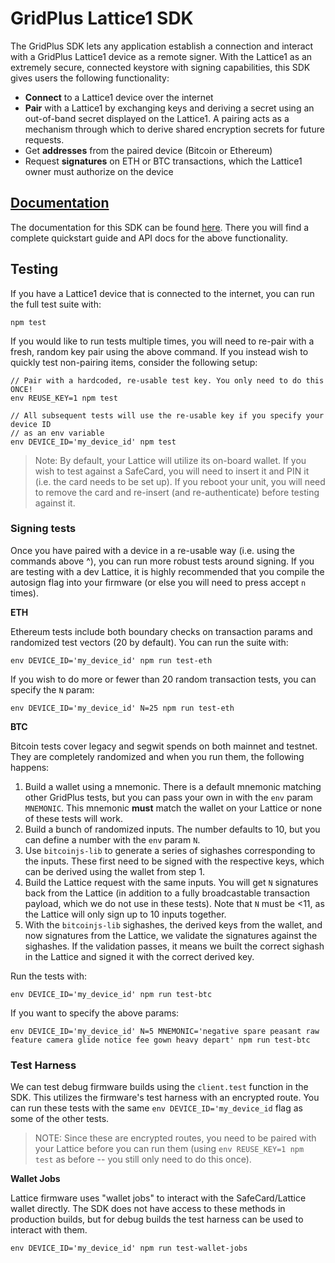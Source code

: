# GridPlus Lattice1 SDK

The GridPlus SDK lets any application establish a connection and interact with a GridPlus Lattice1 device as a remote signer. With the Lattice1 as an extremely secure, connected keystore with signing capabilities, this SDK gives users the following functionality:

* **Connect** to a Lattice1 device over the internet
* **Pair** with a Lattice1 by exchanging keys and deriving a secret using an out-of-band secret displayed on the Lattice1. A pairing acts as a mechanism through which to derive shared encryption secrets for future requests.
* Get **addresses** from the paired device (Bitcoin or Ethereum)
* Request **signatures** on ETH or BTC transactions, which the Lattice1 owner must authorize on the device

## [Documentation](https://gridplus-sdk.readthedocs.io)

The documentation for this SDK can be found [here](https://gridplus-sdk.readthedocs.io). There you will find a complete quickstart guide and API docs for the above functionality.

## Testing

If you have a Lattice1 device that is connected to the internet, you can run the full test suite with:

```
npm test
```

If you would like to run tests multiple times, you will need to re-pair with a fresh, random key pair using the above command.
If you instead wish to quickly test non-pairing items, consider the following setup:

```
// Pair with a hardcoded, re-usable test key. You only need to do this ONCE!
env REUSE_KEY=1 npm test

// All subsequent tests will use the re-usable key if you specify your device ID
// as an env variable
env DEVICE_ID='my_device_id' npm test
```

> Note: By default, your Lattice will utilize its on-board wallet. If you wish to test against a SafeCard, you will need to insert it and PIN it (i.e. the card needs to be set up). If you reboot your unit, you will need to remove the card and re-insert (and re-authenticate) before testing against it.

### Signing tests

Once you have paired with a device in a re-usable way (i.e. using the commands above ^), you can run more robust tests around signing. If you are testing with a dev Lattice, it is highly recommended that you compile the autosign flag into your firmware (or else you will need to press accept `n` times).

**ETH**

Ethereum tests include both boundary checks on transaction params and randomized test vectors (20 by default). You can run the suite with:

```
env DEVICE_ID='my_device_id' npm run test-eth
```

If you wish to do more or fewer than 20 random transaction tests, you can specify the `N` param:

```
env DEVICE_ID='my_device_id' N=25 npm run test-eth
```


**BTC**

Bitcoin tests cover legacy and segwit spends on both mainnet and testnet. They are completely randomized and when you run them, the following happens:

1. Build a wallet using a mnemonic. There is a default mnemonic matching other GridPlus tests, but you can pass your own in with the `env` param `MNEMONIC`. This mnemonic **must** match the wallet on your Lattice or none of these tests will work.
2. Build a bunch of randomized inputs. The number defaults to 10, but you can define a number with the `env` param `N`.
3. Use `bitcoinjs-lib` to generate a series of sighashes corresponding to the inputs. These first need to be signed with the respective keys, which can be derived using the wallet from step 1.
4. Build the Lattice request with the same inputs. You will get `N` signatures back from the Lattice (in addition to a fully broadcastable transaction payload, which we do not use in these tests). Note that `N` must be <11, as the Lattice will only sign up to 10 inputs together.
5. With the `bitcoinjs-lib` sighashes, the derived keys from the wallet, and now signatures from the Lattice, we validate the signatures against the sighashes. If the validation passes, it means we built the correct sighash in the Lattice and signed it with the correct derived key.

Run the tests with:

```
env DEVICE_ID='my_device_id' npm run test-btc
```

If you want to specify the above params:

```
env DEVICE_ID='my_device_id' N=5 MNEMONIC='negative spare peasant raw feature camera glide notice fee gown heavy depart' npm run test-btc
```

### Test Harness

We can test debug firmware builds using the `client.test` function in the SDK. This utilizes the firmware's test harness with an encrypted route. You can run these tests with the same `env DEVICE_ID='my_device_id` flag as some of the other tests.

> NOTE: Since these are encrypted routes, you need to be paired with your Lattice before you can run them (using `env REUSE_KEY=1 npm test` as before -- you still only need to do this once).

**Wallet Jobs**

Lattice firmware uses "wallet jobs" to interact with the SafeCard/Lattice wallet directly. The SDK does not have access to these methods in production builds, but for debug builds the test harness can be used to interact with them.

```
env DEVICE_ID='my_device_id' npm run test-wallet-jobs
```
